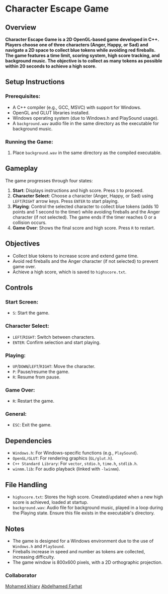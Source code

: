 # Character Escape Game

## Overview

**Character Escape Game is a 2D OpenGL-based game developed in C++. Players choose one of three characters (Anger, Happy, or Sad) and navigate a 2D space to collect blue tokens while avoiding red fireballs. The game features a time limit, scoring system, high score tracking, and background music. The objective is to collect as many tokens as possible within 20 seconds to achieve a high score.**

## Setup Instructions

### Prerequisites:
- A C++ compiler (e.g., GCC, MSVC) with support for Windows.
- OpenGL and GLUT libraries installed.
- Windows operating system (due to Windows.h and PlaySound usage).
- A `background.wav` audio file in the same directory as the executable for background music.

### Running the Game:
1. Place `background.wav` in the same directory as the compiled executable.

## Gameplay

The game progresses through four states:
1. **Start**: Displays instructions and high score. Press `S` to proceed.
2. **Character Select**: Choose a character (Anger, Happy, or Sad) using `LEFT`/`RIGHT` arrow keys. Press `ENTER` to start playing.
3. **Playing**: Control the selected character to collect blue tokens (adds 10 points and 1 second to the timer) while avoiding fireballs and the Anger character (if not selected). The game ends if the timer reaches 0 or a collision occurs.
4. **Game Over**: Shows the final score and high score. Press `R` to restart.

## Objectives
- Collect blue tokens to increase score and extend game time.
- Avoid red fireballs and the Anger character (if not selected) to prevent game over.
- Achieve a high score, which is saved to `highscore.txt`.

## Controls

### Start Screen:
- `S`: Start the game.

### Character Select:
- `LEFT`/`RIGHT`: Switch between characters.
- `ENTER`: Confirm selection and start playing.

### Playing:
- `UP`/`DOWN`/`LEFT`/`RIGHT`: Move the character.
- `P`: Pause/resume the game.
- `R`: Resume from pause.

### Game Over:
- `R`: Restart the game.

### General:
- `ESC`: Exit the game.

## Dependencies
- `Windows.h`: For Windows-specific functions (e.g., `PlaySound`).
- `OpenGL/GLUT`: For rendering graphics (`GL/glut.h`).
- `C++ Standard Library`: For `vector`, `stdio.h`, `time.h`, `stdlib.h`.
- `winmm.lib`: For audio playback (linked with `-lwinmm`).

## File Handling
- `highscore.txt`: Stores the high score. Created/updated when a new high score is achieved, loaded at startup.
- `background.wav`: Audio file for background music, played in a loop during the Playing state. Ensure this file exists in the executable's directory.

## Notes
- The game is designed for a Windows environment due to the use of `Windows.h` and `PlaySound`.
- Fireballs increase in speed and number as tokens are collected, increasing difficulty.
- The game window is 800x600 pixels, with a 2D orthographic projection.

### Collaborator
[Mohamed khiary](https://github.com/khairy-nio/)
[Abdelhamed Farhat](https://github.com/MideoHub)